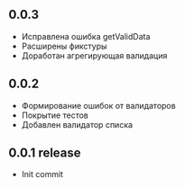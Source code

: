 ## 0.0.3
- Исправлена ошибка getValidData
- Расширены фикстуры
- Доработан агрегирующая валидация

## 0.0.2
- Формирование ошибок от валидаторов
- Покрытие тестов
- Добавлен валидатор списка

## 0.0.1 release
- Init commit